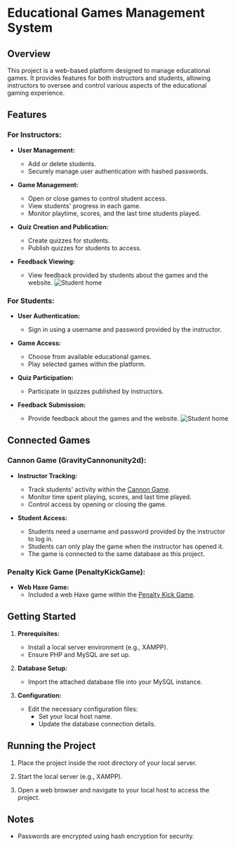 # Educational Games Management System

## Overview

This project is a web-based platform designed to manage educational games. It provides features for both instructors and students, allowing instructors to oversee and control various aspects of the educational gaming experience.

## Features

### For Instructors:

- **User Management:**
  - Add or delete students.
  - Securely manage user authentication with hashed passwords.

- **Game Management:**
  - Open or close games to control student access.
  - View students' progress in each game.
  - Monitor playtime, scores, and the last time students played.

- **Quiz Creation and Publication:**
  - Create quizzes for students.
  - Publish quizzes for students to access.

- **Feedback Viewing:**
  - View feedback provided by students about the games and the website.
![Student home](https://github.com/AbdAlhalemEz/EduGame/blob/main/screenshots/instructor.gif)

### For Students:

- **User Authentication:**
  - Sign in using a username and password provided by the instructor.

- **Game Access:**
  - Choose from available educational games.
  - Play selected games within the platform.

- **Quiz Participation:**
  - Participate in quizzes published by instructors.

- **Feedback Submission:**
  - Provide feedback about the games and the website.
![Student home](https://github.com/AbdAlhalemEz/EduGame/blob/main/screenshots/student.gif)

## Connected Games

### Cannon Game (GravityCannonunity2d):

- **Instructor Tracking:**
  - Track students' activity within the [Cannon Game](https://github.com/AbdAlhalemEz/GravityCannonunity2d).
  - Monitor time spent playing, scores, and last time played.
  - Control access by opening or closing the game.

- **Student Access:**
  - Students need a username and password provided by the instructor to log in.
  - Students can only play the game when the instructor has opened it.
  - The game is connected to the same database as this project.

### Penalty Kick Game (PenaltyKickGame):

- **Web Haxe Game:**
  - Included a web Haxe game within the [Penalty Kick Game](https://github.com/AbdAlhalemEz/PenaltyKickGame).

## Getting Started

1. **Prerequisites:**
   - Install a local server environment (e.g., XAMPP).
   - Ensure PHP and MySQL are set up.

2. **Database Setup:**
   - Import the attached database file into your MySQL instance.

3. **Configuration:**
   - Edit the necessary configuration files:
     - Set your local host name.
     - Update the database connection details.

## Running the Project

1. Place the project inside the root directory of your local server.

2. Start the local server (e.g., XAMPP).

3. Open a web browser and navigate to your local host to access the project.

## Notes

- Passwords are encrypted using hash encryption for security.
